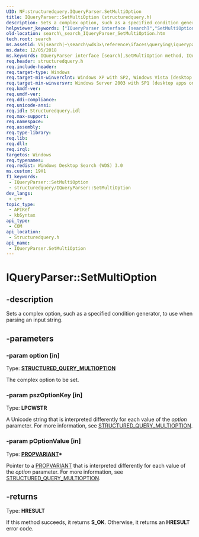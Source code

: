 ```yaml
---
UID: NF:structuredquery.IQueryParser.SetMultiOption
title: IQueryParser::SetMultiOption (structuredquery.h)
description: Sets a complex option, such as a specified condition generator, to use when parsing an input string.
helpviewer_keywords: ["IQueryParser interface [search]","SetMultiOption method","IQueryParser.SetMultiOption","IQueryParser::SetMultiOption","SetMultiOption","SetMultiOption method [search]","SetMultiOption method [search]","IQueryParser interface","_search_IQueryParser_SetMultiOption","search._search_IQueryParser_SetMultiOption","structuredquery/IQueryParser::SetMultiOption"]
old-location: search\_search_IQueryParser_SetMultiOption.htm
tech.root: search
ms.assetid: VS|search|~\search\wds3x\reference\ifaces\querying\iqueryparser\setmultioption.htm
ms.date: 12/05/2018
ms.keywords: IQueryParser interface [search],SetMultiOption method, IQueryParser.SetMultiOption, IQueryParser::SetMultiOption, SetMultiOption, SetMultiOption method [search], SetMultiOption method [search],IQueryParser interface, _search_IQueryParser_SetMultiOption, search._search_IQueryParser_SetMultiOption, structuredquery/IQueryParser::SetMultiOption
req.header: structuredquery.h
req.include-header: 
req.target-type: Windows
req.target-min-winverclnt: Windows XP with SP2, Windows Vista [desktop apps only]
req.target-min-winversvr: Windows Server 2003 with SP1 [desktop apps only]
req.kmdf-ver: 
req.umdf-ver: 
req.ddi-compliance: 
req.unicode-ansi: 
req.idl: Structuredquery.idl
req.max-support: 
req.namespace: 
req.assembly: 
req.type-library: 
req.lib: 
req.dll: 
req.irql: 
targetos: Windows
req.typenames: 
req.redist: Windows Desktop Search (WDS) 3.0
ms.custom: 19H1
f1_keywords:
 - IQueryParser::SetMultiOption
 - structuredquery/IQueryParser::SetMultiOption
dev_langs:
 - c++
topic_type:
 - APIRef
 - kbSyntax
api_type:
 - COM
api_location:
 - Structuredquery.h
api_name:
 - IQueryParser.SetMultiOption
---
```


# IQueryParser::SetMultiOption


## -description

Sets a complex option, such as a specified condition generator, to use when parsing an input string.

## -parameters

### -param option [in]

Type: <b><a href="/windows/win32/api/structuredquery/ne-structuredquery-structured_query_multioption">STRUCTURED_QUERY_MULTIOPTION</a></b>

The complex option to be set.

### -param pszOptionKey [in]

Type: <b>LPCWSTR</b>

A Unicode string that is interpreted differently for each value of the <i>option</i> parameter. For more information, see <a href="/windows/win32/api/structuredquery/ne-structuredquery-structured_query_multioption">STRUCTURED_QUERY_MULTIOPTION</a>.

### -param pOptionValue [in]

Type: <b><a href="https://docs.microsoft.com/windows/desktop/api/propidl/ns-propidl-propvariant">PROPVARIANT</a>*</b>

Pointer to a <a href="/windows/win32/api/structuredquery/ne-structuredquery-structured_query_multioption">PROPVARIANT</a> that is interpreted differently for each value of the <i>option</i> parameter. For more information, see <a href="https://docs.microsoft.com/windows/desktop/api/structuredquery/ne-structuredquery-structured_query_multioption">STRUCTURED_QUERY_MULTIOPTION</a>.

## -returns

Type: <b>HRESULT</b>

If this method succeeds, it returns <b xmlns:loc="http://microsoft.com/wdcml/l10n">S_OK</b>. Otherwise, it returns an <b xmlns:loc="http://microsoft.com/wdcml/l10n">HRESULT</b> error code.


